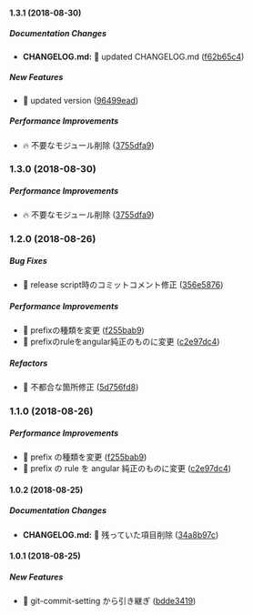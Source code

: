 #### 1.3.1 (2018-08-30)

##### Documentation Changes

* **CHANGELOG.md:**  :bookmark: updated CHANGELOG.md ([f62b65c4](https://github.com/tyankatsu0105/git-cooperate-with-the-node/commit/f62b65c42f14791cfd28233ced90293bdb370c42))

##### New Features

*  :tada: updated version ([96499ead](https://github.com/tyankatsu0105/git-cooperate-with-the-node/commit/96499eadd43396b3bbb86303b040aed5fe0cf161))

##### Performance Improvements

*  :fire: 不要なモジュール削除 ([3755dfa9](https://github.com/tyankatsu0105/git-cooperate-with-the-node/commit/3755dfa9094039e4a086eb983291c336ff23bc0b))

### 1.3.0 (2018-08-30)

##### Performance Improvements

*  :fire: 不要なモジュール削除 ([3755dfa9](https://github.com/tyankatsu0105/git-cooperate-with-the-node/commit/3755dfa9094039e4a086eb983291c336ff23bc0b))

### 1.2.0 (2018-08-26)

##### Bug Fixes

*  :pill: release script時のコミットコメント修正 ([356e5876](https://github.com/tyankatsu0105/git-cooperate-with-the-node/commit/356e5876f16a100cb48ba7a0b2f08435706008e2))

##### Performance Improvements

*  :pill: prefixの種類を変更 ([f255bab9](https://github.com/tyankatsu0105/git-cooperate-with-the-node/commit/f255bab9579e1ecc2d1ebebc975b339cd7286903))
*  :pill: prefixのruleをangular純正のものに変更 ([c2e97dc4](https://github.com/tyankatsu0105/git-cooperate-with-the-node/commit/c2e97dc4cf113a511aa816fc852bcdbc9e674b40))

##### Refactors

*  :pill: 不都合な箇所修正 ([5d756fd8](https://github.com/tyankatsu0105/git-cooperate-with-the-node/commit/5d756fd8f21a270c8cce02f55e33399df23e851c))

### 1.1.0 (2018-08-26)

##### Performance Improvements

- :pill: prefix の種類を変更 ([f255bab9](https://github.com/tyankatsu0105/git-cooperate-with-the-node/commit/f255bab9579e1ecc2d1ebebc975b339cd7286903))
- :pill: prefix の rule を angular 純正のものに変更 ([c2e97dc4](https://github.com/tyankatsu0105/git-cooperate-with-the-node/commit/c2e97dc4cf113a511aa816fc852bcdbc9e674b40))

#### 1.0.2 (2018-08-25)

##### Documentation Changes

- **CHANGELOG.md:** :pill: 残っていた項目削除 ([34a8b97c](https://github.com/tyankatsu0105/git-cooperate-with-the-node/commit/34a8b97c9d7009cc0649994cd8e9bf7dd5f760b7))

#### 1.0.1 (2018-08-25)

##### New Features

- :tada: git-commit-setting から引き継ぎ ([bdde3419](https://github.com/tyankatsu0105/git-cooperate-with-the-node/commit/bdde34195a2f1ae178fea84ead1e6b660fb58481))
